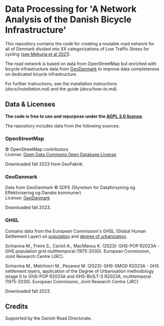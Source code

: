 # Data Processing for 'A Network Analysis of the Danish Bicycle Infrastructure'

This repository contains the code for creating a routable road network for all of Denmark divided into XX categorizations of Low Traffic Stress for cycling ([see Mekuria et al 2021](https://transweb.sjsu.edu/research/Low-Stress-Bicycling-and-Network-Connectivity)).

The road network is based on data from OpenStreetMap but enriched with bicycle infrastructure data from [GeoDanmark](https://www.geodanmark.dk) to improve data completeness on dedicated bicycle infrastructure.

For further instructions, see the installation instructions (*docs/installation.md*) and the guide (*docs/how-to.md*).

## Data & Licenses

**The code is free to use and repurpose under the [AGPL 3.0 license](https://www.gnu.org/licenses/agpl-3.0.html).**

The repository includes data from the following sources:

### OpenStreetMap

© OpenStreetMap contributors  
License: [Open Data Commons Open Database License](https://opendatacommons.org/licenses/odbl/)

Downloaded fall 2023 from GeoFabrik.

### GeoDanmark

Data from GeoDanmark © SDFE (Styrelsen for Dataforsyning og Effektivisering og Danske kommuner)  
License: [GeoDanmark](https://www.geodanmark.dk/wp-content/uploads/2022/08/Vilkaar-for-brug-af-frie-geografiske-data_GeoDanmark-grunddata-august-2022.pdf)

Downloaded fall 2023.

### GHSL

Contains data from the European Commission's GHSL (Global Human Settlement Layer) on [population](https://ghsl.jrc.ec.europa.eu/download.php?ds=pop) and [degree of urbanization](https://ghsl.jrc.ec.europa.eu/ghs_smod2023.php).

Schiavina M., Freire S., Carioli A., MacManus K. (2023):
GHS-POP R2023A - GHS population grid multitemporal (1975-2030). European Commission, Joint Research Centre (JRC).

Schiavina M., Melchiorri M., Pesaresi M. (2023):
GHS-SMOD R2023A - GHS settlement layers, application of the Degree of Urbanisation methodology (stage I) to GHS-POP R2023A and GHS-BUILT-S R2023A, multitemporal (1975-2030). European Commission, Joint Research Centre (JRC)

Downloaded fall 2023.

## Credits

Supported by the Danish Road Directorate.